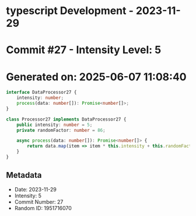 ﻿# typescript Development - 2023-11-29
# Commit #27 - Intensity Level: 5
# Generated on: 2025-06-07 11:08:40
```typescript
interface DataProcessor27 {
    intensity: number;
    process(data: number[]): Promise<number[]>;
}

class Processor27 implements DataProcessor27 {
    public intensity: number = 5;
    private randomFactor: number = 86;

    async process(data: number[]): Promise<number[]> {
        return data.map(item => item * this.intensity + this.randomFactor);
    }
}
```
## Metadata
- Date: 2023-11-29
- Intensity: 5
- Commit Number: 27
- Random ID: 1951716070
